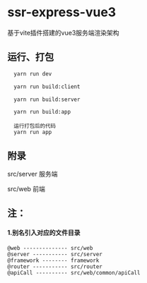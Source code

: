 
# ssr-express-vue3
基于vite插件搭建的vue3服务端渲染架构


## 运行、打包

```bash
  yarn run dev
```
```bash
  yarn run build:client
```
```bash
  yarn run build:server
```
```bash
  yarn run build:app
```
```
  运行打包后的代码
  yarn run app
```

## 附录

src/server 服务端

src/web    前端

## 注：
 #### 1.别名引入对应的文件目录

 ```
 @web -------------- src/web
 @server ----------- src/server
 @framework -------- framework
 @router ----------- src/router
 @apiCall ---------- src/web/common/apiCall
 ```

